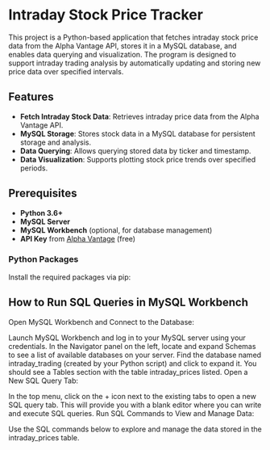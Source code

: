 # Intraday Stock Price Tracker

This project is a Python-based application that fetches intraday stock price data from the Alpha Vantage API, stores it in a MySQL database, and enables data querying and visualization. The program is designed to support intraday trading analysis by automatically updating and storing new price data over specified intervals.

## Features

- **Fetch Intraday Stock Data**: Retrieves intraday price data from the Alpha Vantage API.
- **MySQL Storage**: Stores stock data in a MySQL database for persistent storage and analysis.
- **Data Querying**: Allows querying stored data by ticker and timestamp.
- **Data Visualization**: Supports plotting stock price trends over specified periods.

## Prerequisites

- **Python 3.6+**
- **MySQL Server**
- **MySQL Workbench** (optional, for database management)
- **API Key** from [Alpha Vantage](https://www.alphavantage.co/support/#api-key) (free)

### Python Packages

Install the required packages via pip:

## How to Run SQL Queries in MySQL Workbench


Open MySQL Workbench and Connect to the Database:

Launch MySQL Workbench and log in to your MySQL server using your credentials.
In the Navigator panel on the left, locate and expand Schemas to see a list of available databases on your server.
Find the database named intraday_trading (created by your Python script) and click to expand it. You should see a Tables section with the table intraday_prices listed.
Open a New SQL Query Tab:

In the top menu, click on the + icon next to the existing tabs to open a new SQL query tab. This will provide you with a blank editor where you can write and execute SQL queries.
Run SQL Commands to View and Manage Data:

Use the SQL commands below to explore and manage the data stored in the intraday_prices table.
